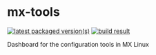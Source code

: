 mx-tools
==============

[![latest packaged version(s)](https://repology.org/badge/latest-versions/mx-tools.svg)](https://repology.org/project/mx-tools/versions)
[![build result](https://build.opensuse.org/projects/home:mx-packaging/packages/mx-tools/badge.svg?type=default)](https://software.opensuse.org//download.html?project=home%3Amx-packaging&package=mx-tools)

Dashboard for the configuration tools in MX Linux

